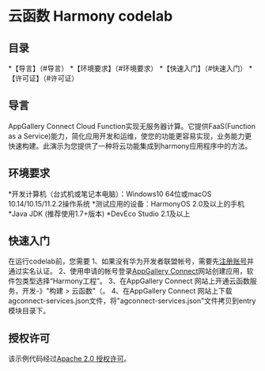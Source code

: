 # 云函数 Harmony codelab


## 目录

*【导言】（#导言）
*【环境要求】（#环境要求）
*【快速入门】（#快速入门）
*【许可证】（#许可证）


## 导言

AppGallery Connect Cloud Function实现无服务器计算。它提供FaaS(Function as a Service)能力，简化应用开发和运维，使您的功能更容易实现，业务能力更快速构建。此演示为您提供了一种将云功能集成到harmony应用程序中的方法。


## 环境要求

*开发计算机（台式机或笔记本电脑）：Windows10 64位或macOS 10.14/10.15/11.2.2操作系统
*测试应用的设备：HarmonyOS 2.0及以上的手机
*Java JDK (推荐使用1.7+版本)
*DevEco Studio 2.1及以上


## 快速入门

在运行codelab前，您需要
1、如果没有华为开发者联盟帐号，需要先[注册账号](https://developer.huawei.com/consumer/en/doc/start/registration-and-verification-0000001053628148)并通过实名认证。
2、使用申请的帐号登录[AppGallery Connect](https://developer.huawei.com/consumer/cn/doc/development/AppGallery-connect-Guides/agc-get-started)网站创建应用，软件包类型选择“Harmony工程”。
3、在AppGallery Connect 网站上开通云函数服务，开发-》"构建 > 云函数"（。
4、在AppGallery Connect 网站上下载agconnect-services.json文件，将"agconnect-services.json"文件拷贝到entry模块目录下。


## 授权许可
该示例代码经过[Apache 2.0 授权许可](http://www.apache.org/licenses/LICENSE-2.0)。
